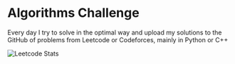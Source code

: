 # Algorithms Challenge
Every day I try to solve in the optimal way and upload my solutions to the GitHub of problems from Leetcode or Codeforces, mainly in Python or C++

![Leetcode Stats](https://leetcard.jacoblin.cool/viktor-01?ext=heatmap)
